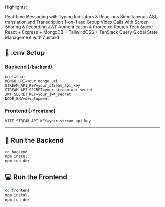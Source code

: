 Highlights:

Real-time Messaging with Typing Indicators & Reactions
Simultaneous ASL translation and Transcription
1-on-1 and Group Video Calls with Screen Sharing & Recording
JWT Authentication & Protected Routes
Tech Stack: React + Express + MongoDB + TailwindCSS + TanStack Query
Global State Management with Zustand

## 🧪 .env Setup

### Backend (`/backend`)

```
PORT=5001
MONGO_URI=your_mongo_uri
STREAM_API_KEY=your_stream_api_key
STREAM_API_SECRET=your_stream_api_secret
JWT_SECRET_KEY=your_jwt_secret
NODE_ENV=development
```

### Frontend (`/frontend`)

```
VITE_STREAM_API_KEY=your_stream_api_key
```

---

## 🔧 Run the Backend

```bash
cd backend
npm install
npm run dev
```

## 💻 Run the Frontend

```bash
cd frontend
npm install
npm run dev
```
